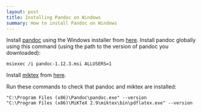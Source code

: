 ```yaml
---
layout: post
title: Installing Pandoc on Windows
summary: How to install Pandoc on Windows
---
```


Install [pandoc](http://johnmacfarlane.net/pandoc/) using the Windows installer from [here](http://code.google.com/p/pandoc/downloads/list). Install pandoc globally using this command (using the path to the version of pandoc you downloaded):

    msiexec /i pandoc-1.12.3.msi ALLUSERS=1

Install [miktex](http://miktex.org/) from [here](http://miktex.org/download).

Run these commands to check that pandoc and miktex are installed:

    "C:\Program Files (x86)\Pandoc\pandoc.exe" --version
    "C:\Program Files (x86)\MiKTeX 2.9\miktex\bin\pdflatex.exe" --version
